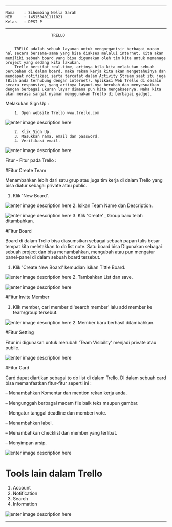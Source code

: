 ----
	Nama	: Sihombing Nella Sarah
	NIM     : 145150401111021
	Kelas   : DPSI P

	

---


						TRELLO


		TRELLO adalah sebuah layanan untuk mengorganisir berbagai macam hal secara bersama-sama yang bisa diakses melalui internet. Kita akan memiliki sebuah board yang bisa digunakan oleh tim kita untuk memanage project yang sedang kita lakukan.	
		Trello bersifat real-time, artinya bila kita melakukan sebuah perubahan di dalam board, maka rekan kerja kita akan mengetahuinya dan mendapat notifikasi serta tercatat dalam Activity Stream saat itu juga (Bila anda terhubung dengan internet). Aplikasi Web Trello di desain secara responsive, yang artinya layout-nya berubah dan menyesuaikan dengan berbagai ukuran layar dimana pun kita mengaksesnya. Maka kita akan merasa sangat nyaman menggunakan Trello di berbagai gadget. 

Melakukan Sign Up :

		1. Open website Trello www.trello.com
![enter image description here](https://lh3.googleusercontent.com/gmoWjLY9kJziRuNtWMewi6qJc8vnQ482D4qAKDzE5v7LcBU0ql3swq0BHZZ6UODritqdJVA=s0 "1.JPG")

		2. Klik Sign Up.
		3. Masukkan nama, email dan password.
		4. Verifikasi email. 
![enter image description here](https://lh3.googleusercontent.com/bXpmkG5uj1ehqNxAUG2rmJndORHAi2YbT9zcrbge14hsAtIuOi2n559k6khNppmDjlZ1Pw4=s0 "3.JPG")
				   
Fitur - Fitur pada Trello :

#Fitur Create Team

Menambahkan lebih dari satu grup atau juga tim kerja di dalam Trello yang bisa diatur sebagai private atau public. 	

1. Klik 'New Board'.

![enter image description here](https://lh3.googleusercontent.com/ZBUeFLXPkUZWMZPE1w-VYI_J2dMaMEhlkvEFQ8ePPXy-hoTfHPBFcV88drRfpwbedWJ1i7w=s0 "4.JPG")
2. Isikan Team Name dan Description.

![enter image description here](https://lh3.googleusercontent.com/ZKpKSM1P22WjWHbzUm2JNOOpnQlJyj1GH_4WWefLErP1XIzLBVouFGd5GE4nvF2WIjV-nIY=s0 "5.JPG")
3. Klik 'Create' , Group baru telah ditambahkan.

#Fitur Board

Board di dalam Trello bisa diasumsikan sebagai sebuah papan tulis besar tempat kita meletakkan to do list note. Satu board bisa DIgunakan sebagai sebuah project dan bisa menambahkan, mengubah atau pun mengatur panel-panel di dalam sebuah board tersebut.  

1. Klik 'Create New Board' kemudian isikan Tittle Board.

![enter image description here](https://lh3.googleusercontent.com/bnjws5bpqa3122a7vEf3tLvnovbTT2dSIogSDumX9no1pO9fNfeXNivoa6FrRaE34nVooMQ=s0 "12.JPG")
 2. Tambahkan List dan save.

![enter image description here](https://lh3.googleusercontent.com/S_9oCID5WXjYcTzMJb-6KzqPbRf3jiWZPyAL57UpHCLZVKlEFb9_1GP8UpXJ-FytT7-qKuU=s0 "15.JPG")

#Fitur Invite Member 

1. Klik member, cari member di'search member' lalu add member ke team/group tersebut.

![enter image description here](https://lh3.googleusercontent.com/IG-9dnlQn5vodifEUWZQf2wKUyXt2mpZpS1so-OClyxlSPfIeTSGyCQpkdoRZfws9otZDYI=s0 "7.JPG")
2. Member baru berhasil ditambahkan.
 
#Fitur Setting

Fitur ini digunakan untuk merubah 'Team Visibility' menjadi private atau public.

![enter image description here](https://lh3.googleusercontent.com/TrdYUMjmPRB0pSF5JjD84R-WZf9rJeGLPLc09jC5oqZ5ux6LBz5_3lCbIeBE5is4fW_U1KQ=s0 "8.JPG")

#Fitur Card

Card dapat diartikan sebagai to do list di dalam Trello. Di dalam sebuah card bisa memanfaatkan fitur-fitur seperti ini	:

– Menambahkan Komentar dan mention rekan kerja anda.

– Mengunggah berbagai macam file baik teks maupun gambar.

– Mengatur tanggal deadline dan memberi vote. 

– Menambahkan label.

– Menambahkan checklist dan member yang terlibat.

– Menyimpan arsip.

![enter image description here](https://lh3.googleusercontent.com/zcChOur-RVVeQRofAFu8ydlJWdY-yMHS3zw1xSvtbzU1uwCvGToAXZrst_QbM6zq2H1ykEY=s0 "16.JPG")

# Tools lain dalam Trello

1. Account	
2. Notification
3. Search
4. Information

![enter image description here](https://lh3.googleusercontent.com/sfjJmQejxcXdjpg6kZaAWui_AfQMA5o1PPxqMJbSrzZ1A1_ggYbogDg7fIHBwsduv4p71Y8=s0 "17.JPG")


-------		
 

 

   




